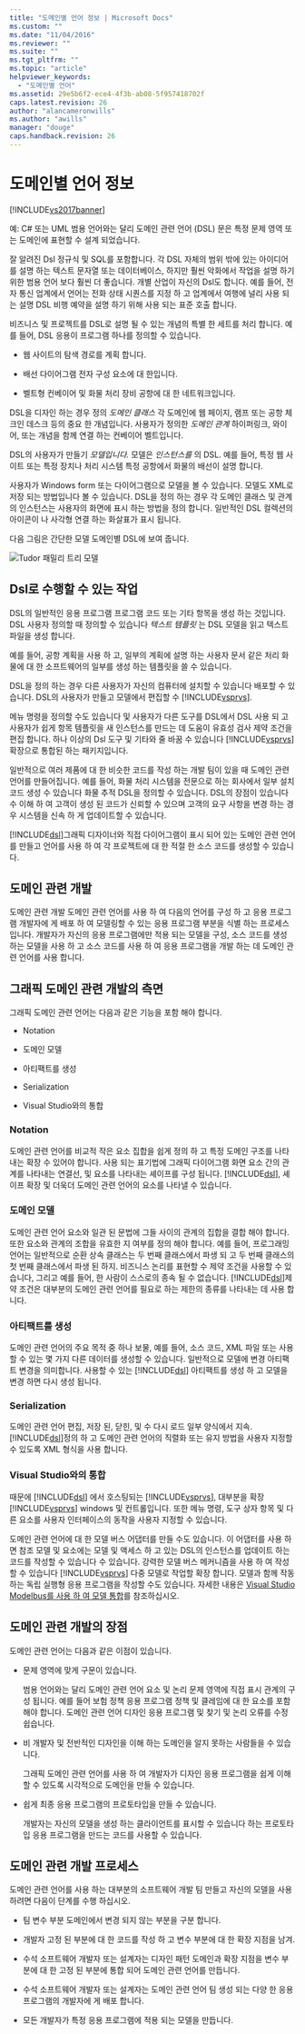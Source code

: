 ```yaml
---
title: "도메인별 언어 정보 | Microsoft Docs"
ms.custom: ""
ms.date: "11/04/2016"
ms.reviewer: ""
ms.suite: ""
ms.tgt_pltfrm: ""
ms.topic: "article"
helpviewer_keywords: 
  - "도메인별 언어"
ms.assetid: 29e5b6f2-ece4-4f3b-ab08-5f957418702f
caps.latest.revision: 26
author: "alancameronwills"
ms.author: "awills"
manager: "douge"
caps.handback.revision: 26
---
```

# 도메인별 언어 정보
[!INCLUDE[vs2017banner](../code-quality/includes/vs2017banner.md)]

예: C\# 또는 UML 범용 언어와는 달리 도메인 관련 언어 \(DSL\) 문은 특정 문제 영역 또는 도메인에 표현할 수 설계 되었습니다.  
  
 잘 알려진 Dsl 정규식 및 SQL를 포함합니다.  각 DSL 자체의 범위 밖에 있는 아이디어를 설명 하는 텍스트 문자열 또는 데이터베이스, 하지만 훨씬 악화에서 작업을 설명 하기 위한 범용 언어 보다 훨씬 더 좋습니다.  개별 산업이 자신의 Dsl도 합니다.  예를 들어, 전자 통신 업계에서 언어는 전화 상태 시퀀스를 지정 하 고 업계에서 여행에 널리 사용 되는 설명 DSL 비행 예약을 설명 하기 위해 사용 되는 표준 호출 합니다.  
  
 비즈니스 및 프로젝트를 DSL로 설명 될 수 있는 개념의 특별 한 세트를 처리 합니다.  예를 들어, DSL 응용이 프로그램 하나를 정의할 수 있습니다.  
  
-   웹 사이트의 탐색 경로를 계획 합니다.  
  
-   배선 다이어그램 전자 구성 요소에 대 한입니다.  
  
-   벨트형 컨베이어 및 화물 처리 장비 공항에 대 한 네트워크입니다.  
  
 DSL을 디자인 하는 경우 정의  *도메인 클래스* 각 도메인에 웹 페이지, 램프 또는 공항 체크인 데스크 등의 중요 한 개념입니다.  사용자가 정의한  *도메인 관계* 하이퍼링크, 와이어, 또는 개념을 함께 연결 하는 컨베이어 벨트입니다.  
  
 DSL의 사용자가 만들기  *모델입니다.* 모델은  *인스턴스를* 의 DSL.  예를 들어, 특정 웹 사이트 또는 특정 장치나 처리 시스템 특정 공항에서 화물의 배선이 설명 합니다.  
  
 사용자가 Windows form 또는 다이어그램으로 모델을 볼 수 있습니다.  모델도 XML로 저장 되는 방법입니다 볼 수 있습니다.  DSL을 정의 하는 경우 각 도메인 클래스 및 관계의 인스턴스는 사용자의 화면에 표시 하는 방법을 정의 합니다.  일반적인 DSL 컬렉션의 아이콘이 나 사각형 연결 하는 화살표가 표시 됩니다.  
  
 다음 그림은 간단한 모델 도메인별 DSL에 보여 줍니다.  
  
 ![Tudor 패밀리 트리 모델](~/docs/modeling/media/tudor_familytreemodel.png "Tudor\_FamilyTreeModel")  
  
## Dsl로 수행할 수 있는 작업  
 DSL의 일반적인 응용 프로그램 프로그램 코드 또는 기타 항목을 생성 하는 것입니다.  DSL 사용자 정의할 때 정의할 수 있습니다  *텍스트 템플릿* 는 DSL 모델을 읽고 텍스트 파일을 생성 합니다.  
  
 예를 들어, 공항 계획을 사용 하 고, 일부의 계획에 설명 하는 사용자 문서 같은 처리 화물에 대 한 소프트웨어의 일부를 생성 하는 템플릿을 쓸 수 있습니다.  
  
 DSL을 정의 하는 경우 다른 사용자가 자신의 컴퓨터에 설치할 수 있습니다 배포할 수 있습니다.  DSL의 사용자가 만들고 모델에서 편집할 수 [!INCLUDE[vsprvs](../code-quality/includes/vsprvs_md.md)].  
  
 메뉴 명령을 정의할 수도 있습니다 및 사용자가 다른 도구를 DSL에서 DSL 사용 되 고 사용자가 쉽게 항목 템플릿을 새 인스턴스를 만드는 데 도움이 유효성 검사 제약 조건을 편집 합니다.  하나 이상의 Dsl 도구 및 기타와 줄 바꿈 수 있습니다 [!INCLUDE[vsprvs](../code-quality/includes/vsprvs_md.md)] 확장으로 통합된 하는 패키지입니다.  
  
 일반적으로 여러 제품에 대 한 비슷한 코드를 작성 하는 개발 팀이 있을 때 도메인 관련 언어를 만들어집니다.  예를 들어, 화물 처리 시스템을 전문으로 하는 회사에서 일부 설치 코드 생성 수 있습니다 화물 추적 DSL을 정의할 수 있습니다.  DSL의 장점이 있습니다 수 이해 하 여 고객이 생성 된 코드가 신뢰할 수 있으며 고객의 요구 사항을 변경 하는 경우 시스템을 신속 하 게 업데이트할 수 있습니다.  
  
 [!INCLUDE[dsl](../modeling/includes/dsl_md.md)]그래픽 디자이너와 직접 다이어그램이 표시 되어 있는 도메인 관련 언어를 만들고 언어를 사용 하 여 각 프로젝트에 대 한 적절 한 소스 코드를 생성할 수 있습니다.  
  
## 도메인 관련 개발  
 도메인 관련 개발 도메인 관련 언어를 사용 하 여 다음의 언어를 구성 하 고 응용 프로그램 개발자에 게 배포 하 여 모델링할 수 있는 응용 프로그램 부분을 식별 하는 프로세스입니다.  개발자가 자신의 응용 프로그램에만 적용 되는 모델을 구성, 소스 코드를 생성 하는 모델을 사용 하 고 소스 코드를 사용 하 여 응용 프로그램을 개발 하는 데 도메인 관련 언어를 사용 합니다.  
  
## 그래픽 도메인 관련 개발의 측면  
 그래픽 도메인 관련 언어는 다음과 같은 기능을 포함 해야 합니다.  
  
-   Notation  
  
-   도메인 모델  
  
-   아티팩트를 생성  
  
-   Serialization  
  
-   Visual Studio와의 통합  
  
### Notation  
 도메인 관련 언어를 비교적 작은 요소 집합을 쉽게 정의 하 고 특정 도메인 구조를 나타내는 확장 수 있어야 합니다.  사용 되는 표기법에 그래픽 다이어그램 화면 요소 간의 관계를 나타내는 연결선, 및 요소를 나타내는 셰이프를 구성 됩니다.  [!INCLUDE[dsl](../modeling/includes/dsl_md.md)], 셰이프 확장 및 더욱더 도메인 관련 언어의 요소를 나타낼 수 있습니다.  
  
### 도메인 모델  
 도메인 관련 언어 요소와 일관 된 문법에 그들 사이의 관계의 집합을 결합 해야 합니다.  또한 요소와 관계의 조합을 유효한 지 여부를 정의 해야 합니다.  예를 들어, 프로그래밍 언어는 일반적으로 순환 상속 클래스는 두 번째 클래스에서 파생 되 고 두 번째 클래스의 첫 번째 클래스에서 파생 된 하지.  비즈니스 논리를 표현할 수 제약 조건을 사용할 수 있습니다, 그리고 예를 들어, 한 사람이 스스로의 종속 될 수 없습니다.  [!INCLUDE[dsl](../modeling/includes/dsl_md.md)]제약 조건은 대부분의 도메인 관련 언어를 필요로 하는 제한의 종류를 나타내는 데 사용 합니다.  
  
### 아티팩트를 생성  
 도메인 관련 언어의 주요 목적 중 하나 보물, 예를 들어, 소스 코드, XML 파일 또는 사용할 수 있는 몇 가지 다른 데이터를 생성할 수 있습니다.  일반적으로 모델에 변경 아티팩트 변경을 의미합니다.  사용할 수 있는 [!INCLUDE[dsl](../modeling/includes/dsl_md.md)] 아티팩트를 생성 하 고 모델을 변경 하면 다시 생성 됩니다.  
  
### Serialization  
 도메인 관련 언어 편집, 저장 된, 닫힌, 및 수 다시 로드 일부 양식에서 지속.  [!INCLUDE[dsl](../modeling/includes/dsl_md.md)]정의 하 고 도메인 관련 언어의 직렬화 또는 유지 방법을 사용자 지정할 수 있도록 XML 형식을 사용 합니다.  
  
### Visual Studio와의 통합  
 때문에 [!INCLUDE[dsl](../modeling/includes/dsl_md.md)] 에서 호스팅되는 [!INCLUDE[vsprvs](../code-quality/includes/vsprvs_md.md)], 대부분을 확장 [!INCLUDE[vsprvs](../code-quality/includes/vsprvs_md.md)] windows 및 컨트롤입니다.  또한 메뉴 명령, 도구 상자 항목 및 다른 요소를 사용자 인터페이스의 동작을 사용자 지정할 수 있습니다.  
  
 도메인 관련 언어에 대 한 모델 버스 어댑터를 만들 수도 있습니다.  이 어댑터를 사용 하면 참조 모델 및 요소에는 모델 및 액세스 하 고 있는 DSL의 인스턴스를 업데이트 하는 코드를 작성할 수 있습니다 수 있습니다.  강력한 모델 버스 메커니즘을 사용 하 여 작성할 수 있습니다 [!INCLUDE[vsprvs](../code-quality/includes/vsprvs_md.md)] 다중 모델로 작업할 확장 합니다.  모델과 함께 작동 하는 독립 실행형 응용 프로그램을 작성할 수도 있습니다.  자세한 내용은 [Visual Studio Modelbus를 사용 하 여 모델 통합](../modeling/integrating-models-by-using-visual-studio-modelbus.md)를 참조하십시오.  
  
## 도메인 관련 개발의 장점  
 도메인 관련 언어는 다음과 같은 이점이 있습니다.  
  
-   문제 영역에 맞게 구문이 있습니다.  
  
     범용 언어와는 달리 도메인 관련 언어 요소 및 논리 문제 영역에 직접 표시 관계의 구성 됩니다.  예를 들어 보험 정책 응용 프로그램 정책 및 클레임에 대 한 요소를 포함 해야 합니다.  도메인 관련 언어 디자인 응용 프로그램 및 찾기 및 논리 오류를 수정 쉽습니다.  
  
-   비 개발자 및 전반적인 디자인을 이해 하는 도메인을 알지 못하는 사람들을 수 있습니다.  
  
     그래픽 도메인 관련 언어를 사용 하 여 개발자가 디자인 응용 프로그램을 쉽게 이해할 수 있도록 시각적으로 도메인을 만들 수 있습니다.  
  
-   쉽게 최종 응용 프로그램의 프로토타입을 만들 수 있습니다.  
  
     개발자는 자신의 모델을 생성 하는 클라이언트를 표시할 수 있습니다 하는 프로토타입 응용 프로그램을 만드는 코드를 사용할 수 있습니다.  
  
## 도메인 관련 개발 프로세스  
 도메인 관련 언어를 사용 하는 대부분의 소프트웨어 개발 팀 만들고 자신의 모델을 사용 하려면 다음이 단계를 수행 하십시오.  
  
-   팀 변수 부분 도메인에서 변경 되지 않는 부분을 구분 합니다.  
  
-   개발자 고정 된 부분에 대 한 코드를 작성 하 고 변수 부분에 대 한 확장 지점을 남겨.  
  
-   수석 소프트웨어 개발자 또는 설계자는 디자인 패턴 도메인과 확장 지점을 변수 부분에 대 한 고정 된 부분에 통합 되어 도메인 관련 언어를 만듭니다.  
  
-   수석 소프트웨어 개발자 또는 설계자는 도메인 관련 언어 팀 생성 되는 다양 한 응용 프로그램의 개발자에 게 배포 합니다.  
  
-   모든 개발자가 특정 응용 프로그램에 적용 되는 모델을 만듭니다.